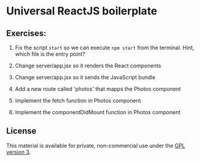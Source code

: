 # Universal ReactJS boilerplate

## Exercises:

1. Fix the script `start` so we can execute `npm start` from the terminal. Hint, which file is the entry point?  

2. Change server/app.jsx so it renders the React components

3. Change server/app.jsx so it sends the JavaScript bundle

4. Add a new route called 'photos' that mapps the Photos component

5. Implement the fetch function in Photos component

6. Implement the componentDidMount function in Photos component

## License

This material is available for private, non-commercial use under the [GPL version 3](http://www.gnu.org/licenses/gpl-3.0-standalone.html).
